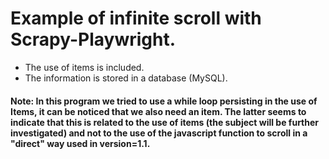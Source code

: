 # Example of infinite scroll with Scrapy-Playwright.

- The use of items is included.
- The information is stored in a database (MySQL).

#### Note: In this program we tried to use a while loop persisting in the use of Items, it can be noticed that we also need an item. The latter seems to indicate that this is related to the use of items (the subject will be further investigated) and not to the use of the javascript function to scroll in a "direct" way used in version=1.1.

